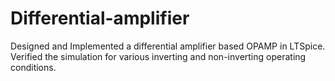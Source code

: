 # Differential-amplifier
 Designed and Implemented a differential amplifier based OPAMP in LTSpice. Verified the simulation for various inverting and non-inverting operating conditions.
